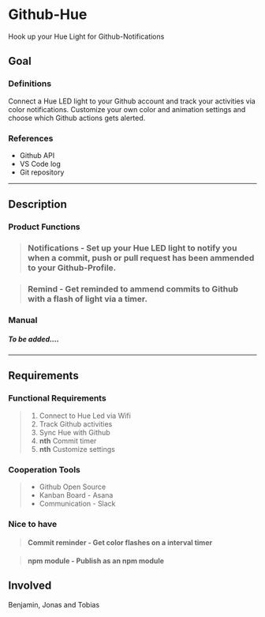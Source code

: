 # Github-Hue

Hook up your Hue Light for Github-Notifications

## Goal

### Definitions

Connect a Hue LED light to your Github account and track your activities via color notifications. Customize your own color and animation settings and choose which Github actions gets alerted.

### References

- Github API
- VS Code log
- Git repository

---

## Description

### Product Functions

> ### **Notifications** - Set up your Hue LED light to notify you when a commit, push or pull request has been ammended to your Github-Profile.

> ### **Remind** - Get reminded to ammend commits to Github with a flash of light via a timer.

### Manual

##### To be added....

---

## Requirements

### Functional Requirements

> 1.  Connect to Hue Led via Wifi
> 2.  Track Github activities
> 3.  Sync Hue with Github
> 4.  **nth** Commit timer
> 5.  **nth** Customize settings

### Cooperation Tools

> - Github Open Source
> - Kanban Board - Asana
> - Communication - Slack

### Nice to have

> #### Commit reminder - Get color flashes on a interval timer

> #### npm module - Publish as an npm module

## Involved

Benjamin, Jonas and Tobias
